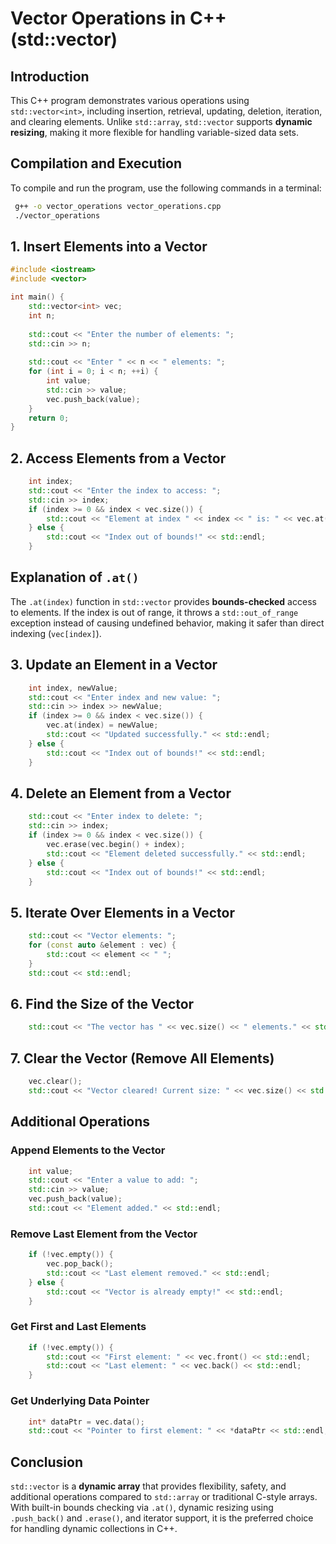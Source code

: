 # Vector Operations in C++ (std::vector)

## Introduction
This C++ program demonstrates various operations using `std::vector<int>`, including insertion, retrieval, updating, deletion, iteration, and clearing elements. Unlike `std::array`, `std::vector` supports **dynamic resizing**, making it more flexible for handling variable-sized data sets.

## Compilation and Execution
To compile and run the program, use the following commands in a terminal:
```sh
 g++ -o vector_operations vector_operations.cpp
 ./vector_operations
```

## 1. Insert Elements into a Vector
```cpp
#include <iostream>
#include <vector>

int main() {
    std::vector<int> vec;
    int n;
    
    std::cout << "Enter the number of elements: ";
    std::cin >> n;
    
    std::cout << "Enter " << n << " elements: ";
    for (int i = 0; i < n; ++i) {
        int value;
        std::cin >> value;
        vec.push_back(value);
    }
    return 0;
}
```

## 2. Access Elements from a Vector
```cpp
    int index;
    std::cout << "Enter the index to access: ";
    std::cin >> index;
    if (index >= 0 && index < vec.size()) {
        std::cout << "Element at index " << index << " is: " << vec.at(index) << std::endl;
    } else {
        std::cout << "Index out of bounds!" << std::endl;
    }
```

## Explanation of `.at()`
The `.at(index)` function in `std::vector` provides **bounds-checked** access to elements. If the index is out of range, it throws a `std::out_of_range` exception instead of causing undefined behavior, making it safer than direct indexing (`vec[index]`).

## 3. Update an Element in a Vector
```cpp
    int index, newValue;
    std::cout << "Enter index and new value: ";
    std::cin >> index >> newValue;
    if (index >= 0 && index < vec.size()) {
        vec.at(index) = newValue;
        std::cout << "Updated successfully." << std::endl;
    } else {
        std::cout << "Index out of bounds!" << std::endl;
    }
```

## 4. Delete an Element from a Vector
```cpp
    std::cout << "Enter index to delete: ";
    std::cin >> index;
    if (index >= 0 && index < vec.size()) {
        vec.erase(vec.begin() + index);
        std::cout << "Element deleted successfully." << std::endl;
    } else {
        std::cout << "Index out of bounds!" << std::endl;
    }
```

## 5. Iterate Over Elements in a Vector
```cpp
    std::cout << "Vector elements: ";
    for (const auto &element : vec) {
        std::cout << element << " ";
    }
    std::cout << std::endl;
```

## 6. Find the Size of the Vector
```cpp
    std::cout << "The vector has " << vec.size() << " elements." << std::endl;
```

## 7. Clear the Vector (Remove All Elements)
```cpp
    vec.clear();
    std::cout << "Vector cleared! Current size: " << vec.size() << std::endl;
```

## Additional Operations
### Append Elements to the Vector
```cpp
    int value;
    std::cout << "Enter a value to add: ";
    std::cin >> value;
    vec.push_back(value);
    std::cout << "Element added." << std::endl;
```

### Remove Last Element from the Vector
```cpp
    if (!vec.empty()) {
        vec.pop_back();
        std::cout << "Last element removed." << std::endl;
    } else {
        std::cout << "Vector is already empty!" << std::endl;
    }
```

### Get First and Last Elements
```cpp
    if (!vec.empty()) {
        std::cout << "First element: " << vec.front() << std::endl;
        std::cout << "Last element: " << vec.back() << std::endl;
    }
```

### Get Underlying Data Pointer
```cpp
    int* dataPtr = vec.data();
    std::cout << "Pointer to first element: " << *dataPtr << std::endl;
```

## Conclusion
`std::vector` is a **dynamic array** that provides flexibility, safety, and additional operations compared to `std::array` or traditional C-style arrays. With built-in bounds checking via `.at()`, dynamic resizing using `.push_back()` and `.erase()`, and iterator support, it is the preferred choice for handling dynamic collections in C++.

